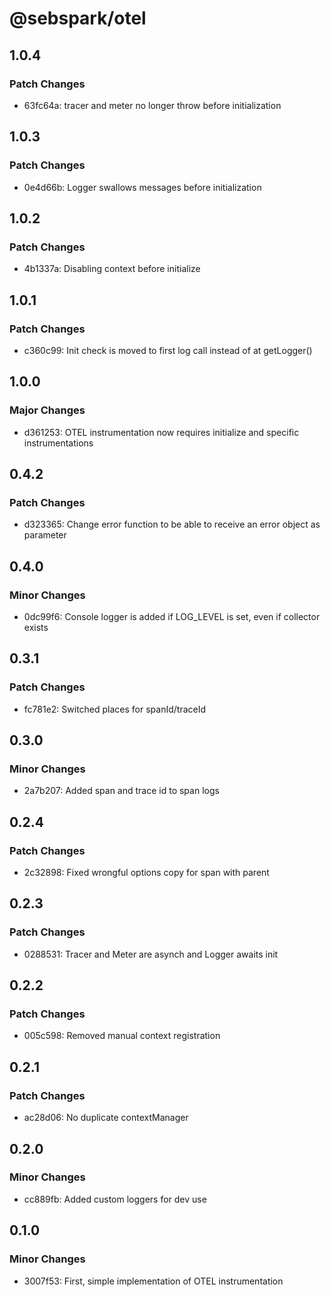 # @sebspark/otel

## 1.0.4

### Patch Changes

- 63fc64a: tracer and meter no longer throw before initialization

## 1.0.3

### Patch Changes

- 0e4d66b: Logger swallows messages before initialization

## 1.0.2

### Patch Changes

- 4b1337a: Disabling context before initialize

## 1.0.1

### Patch Changes

- c360c99: Init check is moved to first log call instead of at getLogger()

## 1.0.0

### Major Changes

- d361253: OTEL instrumentation now requires initialize and specific instrumentations

## 0.4.2

### Patch Changes

- d323365: Change error function to be able to receive an error object as parameter

## 0.4.0

### Minor Changes

- 0dc99f6: Console logger is added if LOG_LEVEL is set, even if collector exists

## 0.3.1

### Patch Changes

- fc781e2: Switched places for spanId/traceId

## 0.3.0

### Minor Changes

- 2a7b207: Added span and trace id to span logs

## 0.2.4

### Patch Changes

- 2c32898: Fixed wrongful options copy for span with parent

## 0.2.3

### Patch Changes

- 0288531: Tracer and Meter are asynch and Logger awaits init

## 0.2.2

### Patch Changes

- 005c598: Removed manual context registration

## 0.2.1

### Patch Changes

- ac28d06: No duplicate contextManager

## 0.2.0

### Minor Changes

- cc889fb: Added custom loggers for dev use

## 0.1.0

### Minor Changes

- 3007f53: First, simple implementation of OTEL instrumentation
